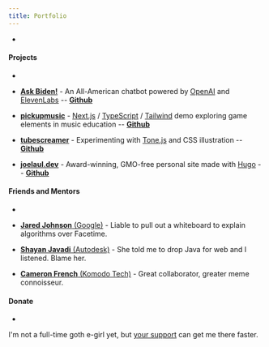 ```yaml
---
title: Portfolio
---
```


-

#### Projects

-

- [**Ask Biden!**](https://askbiden.io) - An All-American chatbot powered by [OpenAI](https://openai.com) and [ElevenLabs](https://beta.elevenlabs.io) -- [**Github**](https://github.com/joelaul/ask-biden)

- [**pickupmusic**](https://pickupmusic.onrender.com) - [Next.js](https://nextjs.org) / [TypeScript](https://typescriptlang.org) / [Tailwind](https://tailwindcss.com) demo exploring game elements in music education -- [**Github**](https://github.com/joelaul/pickupmusic)

- [**tubescreamer**](https://tubescreamer.onrender.com) - Experimenting with [Tone.js](https://tonejs.github.io) and CSS illustration -- [**Github**](https://github.com/joelaul/tubescreamer)

- [**joelaul.dev**](https://joelaul.dev) - Award-winning, GMO-free personal site made with [Hugo](https://gohugo.io) -- [**Github**](https://github.com/joelaul/joelaul.dev)

#### Friends and Mentors

-

- [**Jared Johnson** (Google)](https://jaredjohnson.dev) - Liable to pull out a whiteboard to explain algorithms over Facetime.

- [**Shayan Javadi** (Autodesk)](https://shayanjavadi.com) - She told me to drop Java for web and I listened. Blame her.

- [**Cameron French** (Komodo Tech)](https://www.linkedin.com/in/camfrench/) - Great collaborator, greater meme connoisseur.

#### Donate

-

I'm not a full-time goth e-girl yet, but [your support](https://paypal.me/joelaul) can get me there faster.
